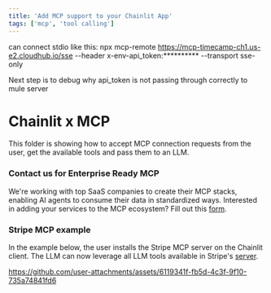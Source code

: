 ```yaml
---
title: 'Add MCP support to your Chainlit App'
tags: ['mcp', 'tool calling']
---
```


can connect stdio like this: npx mcp-remote https://mcp-timecamp-ch1.us-e2.cloudhub.io/sse --header x-env-api_token:********** --transport sse-only

Next step is to debug why api_token is not passing through correctly to mule server


# Chainlit x MCP

This folder is showing how to accept MCP connection requests from the user, get the available tools and pass them to an LLM.

### Contact us for Enterprise Ready MCP

We're working with top SaaS companies to create their MCP stacks, enabling AI agents to consume their data in standardized ways. Interested in adding your services to the MCP ecosystem? Fill out this [form](https://docs.google.com/forms/d/e/1FAIpQLSdObSIeIFt4nHppZ6r2rIoEe-jZRo4CqxbmRKKgb-ZsSPONnQ/viewform?usp=dialog).

### Stripe MCP example
In the example below, the user installs the Stripe MCP server on the Chainlit client. The LLM can now leverage all LLM tools available in Stripe's [server](https://github.com/stripe/agent-toolkit).

https://github.com/user-attachments/assets/6119341f-fb5d-4c3f-9f10-735a74841fd6
